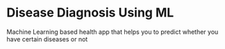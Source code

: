 # Disease Diagnosis Using ML
Machine Learning based health app that helps you to predict whether you have certain diseases or not
